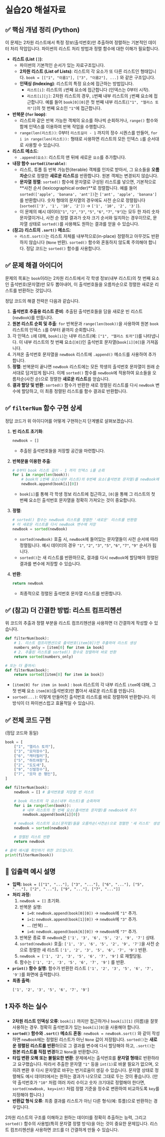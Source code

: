 # 실습20 해설자료
## ✅ 핵심 개념 정리 (Python)

이 문제는 2차원 리스트에서 특정 정보(출석번호)만 추출하여 정렬하는 기본적인 데이터 처리 작업입니다. 파이썬의 리스트 처리 방법과 정렬 함수에 대한 이해가 필요합니다.

* **리스트 (List `[]`)**:
    * 파이썬의 기본적인 순서가 있는 자료구조입니다.
    * **2차원 리스트 (List of Lists)**: 리스트의 각 요소가 또 다른 리스트인 형태입니다. `book = [["1", "이름1"], ["3", "이름2"], ...]` 와 같은 구조입니다.
    * **인덱싱 (Indexing)**: 리스트의 특정 요소에 접근하는 방법입니다.
        * `리스트[i]`: 리스트의 `i`번째 요소에 접근합니다 (인덱스는 0부터 시작).
        * `리스트[i][j]`: 2차원 리스트의 경우, `i`번째 내부 리스트의 `j`번째 요소에 접근합니다. 예를 들어 `book[0][0]`은 첫 번째 내부 리스트(`["1", "엘리스 토끼"]`)의 첫 번째 요소인 `"1"`에 접근합니다.
* **반복문 (`for` loop)**:
    * 리스트와 같은 반복 가능한 객체의 요소를 하나씩 순회하거나, `range()` 함수와 함께 인덱스를 이용하여 반복 작업을 수행합니다.
    * `range(len(리스트))`: 0부터 `리스트길이 - 1` 까지의 정수 시퀀스를 만들어, `for i in range(len(리스트)):` 형태로 사용하면 리스트의 모든 인덱스 `i`를 순서대로 사용할 수 있습니다.
* **리스트 메소드**:
    * `.append(요소)`: 리스트의 맨 뒤에 새로운 `요소`를 추가합니다.
* **내장 함수 `sorted(iterable)`**:
    * 리스트, 튜플 등 반복 가능한(iterable) 객체를 인자로 받아서, 그 요소들을 **오름차순**으로 정렬한 **새로운 리스트**를 반환합니다. 원본 객체는 변경되지 않습니다.
    * **문자열 정렬**: `sorted()` 함수에 문자열로 구성된 리스트를 넣으면, 기본적으로 **사전 순서 (lexicographical order)**로 정렬합니다. 예를 들어 `sorted(['apple', 'banana', 'ant'])`는 `['ant', 'apple', 'banana']`를 반환합니다. 숫자 형태의 문자열의 경우에도 사전 순으로 정렬됩니다 (`sorted(['3', '1', '10', '2'])` -> `['1', '10', '2', '3']`).
    * 이 문제의 예시 데이터(`"1"`, `"2"`, `"3"`, `"5"`, `"6"`, `"7"`, `"9"`)는 모두 한 자리 숫자 문자열이거나, 사전 순 정렬 결과가 숫자 크기 순서와 일치하는 경우이므로, 문자열 상태로 `sorted()`를 사용해도 원하는 결과를 얻을 수 있습니다.
* **(참고) 리스트의 `.sort()` 메소드**:
    * `리스트.sort()`는 리스트 자체를 내부적으로(in-place) 정렬하고 아무것도 반환하지 않습니다 (`None` 반환). `sorted()` 함수와 혼동하지 않도록 주의해야 합니다. 정답 코드는 `sorted()` 함수를 사용합니다.

## ✅ 문제 해결 아이디어

문제의 목표는 `book`이라는 2차원 리스트에서 각 학생 정보(내부 리스트)의 첫 번째 요소인 출석번호(문자열)만 모두 뽑아내어, 이 출석번호들을 오름차순으로 정렬한 새로운 리스트를 반환하는 것입니다.

정답 코드의 해결 전략은 다음과 같습니다.

1.  **출석번호 추출용 리스트 준비**: 추출된 출석번호들을 담을 새로운 빈 리스트(`newBook`)를 만듭니다.
2.  **원본 리스트 순회 및 추출**: `for` 반복문과 `range(len(book))`을 사용하여 원본 `book` 리스트의 인덱스 `i`를 0부터 끝까지 순회합니다.
3.  각 인덱스 `i`에 대해, `book[i]`는 내부 리스트(예: `["1", "엘리스 토끼"]`)를 나타냅니다. 이 내부 리스트의 첫 번째 요소(`[0]`)인 출석번호 문자열(`book[i][0]`)을 가져옵니다.
4.  가져온 출석번호 문자열을 `newBook` 리스트에 `.append()` 메소드를 사용하여 추가합니다.
5.  **정렬**: 반복문이 끝나면 `newBook` 리스트에는 모든 학생의 출석번호 문자열이 원래 순서대로 담겨있게 됩니다. 이제 `sorted()` 함수를 `newBook`에 적용하여 요소들을 오름차순(사전 순)으로 정렬한 **새로운 리스트**를 얻습니다.
6.  **결과 할당 및 반환**: `sorted()` 함수가 반환한 새로 정렬된 리스트를 다시 `newBook` 변수에 할당하고, 이 최종 정렬된 리스트를 함수 결과로 반환합니다.

## ✅ `filterNum` 함수 구현 상세

정답 코드가 위 아이디어를 어떻게 구현하는지 단계별로 살펴보겠습니다.

1.  **빈 리스트 초기화**:
    ```python
    newBook = []
    ```
    * 추출된 출석번호들을 저장할 공간을 마련합니다.

2.  **반복문을 이용한 추출**:
    ```python
    # 0부터 book 리스트 길이 - 1 까지 인덱스 i를 순회
    for i in range(len(book)):
        # book의 i번째 요소(내부 리스트)의 0번째 요소(출석번호 문자열)를 newBook에 추가
        newBook.append(book[i][0])
    ```
    * `book[i]`를 통해 각 학생 정보 리스트에 접근하고, `[0]`을 통해 그 리스트의 첫 번째 요소인 출석번호 문자열을 정확히 가져오는 것이 중요합니다.

3.  **정렬**:
    ```python
    # sorted() 함수는 newBook 리스트를 정렬한 '새로운' 리스트를 반환함
    # 이 새로운 리스트를 다시 newBook 변수에 저장
    newBook = sorted(newBook)
    ```
    * `sorted(newBook)` 호출 시, `newBook`에 들어있는 문자열들이 사전 순서에 따라 정렬됩니다. 예시 데이터의 경우 `"1"`, `"2"`, `"3"`, `"5"`, `"6"`, `"7"`, `"9"` 순서가 됩니다.
    * `sorted()`는 새 리스트를 반환하므로, 결과를 다시 `newBook`에 할당해야 정렬된 결과를 변수에 저장할 수 있습니다.

4.  **반환**:
    ```python
    return newBook
    ```
    * 최종적으로 정렬된 출석번호 문자열 리스트를 반환합니다.

## ✅ (참고) 더 간결한 방법: 리스트 컴프리헨션

위 코드의 추출과 정렬 부분을 리스트 컴프리헨션을 사용하면 더 간결하게 작성할 수 있습니다.

```python
def filterNum(book):
    # 1. 리스트 컴프리헨션으로 출석번호(item[0])만 추출하여 리스트 생성
    numbers_only = [item[0] for item in book]
    # 2. 추출된 리스트를 sorted() 함수로 정렬하여 바로 반환
    return sorted(numbers_only)

# 또는 더 줄여서:
def filterNum(book):
    return sorted([item[0] for item in book])
```
* `[item[0] for item in book]` : `book` 리스트의 각 내부 리스트 `item`에 대해, 그 첫 번째 요소 `item[0]`(출석번호)만 뽑아서 새로운 리스트를 만듭니다.
* `sorted(...)`: 이렇게 만들어진 출석번호 리스트를 바로 정렬하여 반환합니다. 이 방식이 더 파이썬스럽고 효율적일 수 있습니다.

## ✅ 전체 코드 구현

(정답 코드와 동일)
```python
book = [
    ["1", "엘리스 토끼"],
    ["3", "모자장수"],
    ["6", "캐터필러"],
    ["5", "하트여왕"],
    ["2", "도도새"],
    ["9", "신발장수"],
    ["7", "모자 쓴 행인"],
]

def filterNum(book):
    newBook = [] # 출석번호를 저장할 빈 리스트

    # book 리스트의 각 요소(내부 리스트)를 순회하며
    for i in range(len(book)):
        # 내부 리스트의 첫 번째 요소(출석번호 문자열)를 newBook에 추가
        newBook.append(book[i][0])

    # newBook 리스트의 요소(문자열)들을 오름차순(사전순)으로 정렬한 '새 리스트' 생성
    newBook = sorted(newBook)

    # 정렬된 리스트 반환
    return newBook

# 출력 예시를 확인하기 위한 코드입니다.
print(filterNum(book))
```

## 🧾 입출력 예시 설명

* **입력:** `book = [["1", "..."], ["3", "..."], ["6", "..."], ["5", "..."], ["2", "..."], ["9", "..."], ["7", "..."]]`
* **처리 과정:**
    1. `newBook = []` 초기화.
    2. 반복문 실행:
        * `i=0`: `newBook.append(book[0][0])` -> `newBook`에 `"1"` 추가.
        * `i=1`: `newBook.append(book[1][0])` -> `newBook`에 `"3"` 추가.
        * ... (반복) ...
        * `i=6`: `newBook.append(book[6][0])` -> `newBook`에 `"7"` 추가.
    3. 반복문 종료 후 `newBook`은 `['1', '3', '6', '5', '2', '9', '7']` 상태.
    4. `sorted(newBook)` 호출: `['1', '3', '6', '5', '2', '9', '7']`을 사전 순으로 정렬한 새 리스트 `['1', '2', '3', '5', '6', '7', '9']` 반환.
    5. `newBook = ['1', '2', '3', '5', '6', '7', '9']` 로 재할당됨.
    6. 함수는 `['1', '2', '3', '5', '6', '7', '9']` 를 반환.
* **`print()` 함수 실행:** 함수가 반환한 리스트 `['1', '2', '3', '5', '6', '7', '9']`를 화면에 출력합니다.
* **최종 출력:**
    ```
    ['1', '2', '3', '5', '6', '7', '9']
    ```

## ❗ 자주 하는 실수

* **2차원 리스트 인덱싱 오류**: `book[i]` 까지만 접근하거나 `book[i][1]` (이름)을 잘못 사용하는 경우. 정확히 출석번호가 있는 `book[i][0]`을 사용해야 합니다.
* **`sorted()` 함수와 `.sort()` 메소드 혼동**: `newBook = newBook.sort()` 와 같이 작성하면 `newBook`에는 정렬된 리스트가 아닌 `None` 값이 저장됩니다. `sorted()`는 **새로운 정렬된 리스트를 반환**하므로 그 결과를 변수에 다시 할당해야 하고, `.sort()`는 **원본 리스트를 직접 변경**하고 `None`을 반환합니다.
* **타입 변환 오해 또는 불필요한 변환**: 문제에서는 출석번호를 **문자열 형태**로 반환하라고 요구했습니다. 따라서 추출한 문자열 `"1"` 등을 `int(1)`로 바꿀 필요가 없으며, 오히려 변환 후 다시 문자열로 바꾸는 번거로움이 생길 수 있습니다. 문자열 상태로 정렬해도 예시 데이터에서는 원하는 결과가 나오므로 그대로 두는 것이 좋습니다. (만약 출석번호가 `"10"` 처럼 여러 자리 수이고 숫자 크기대로 정렬해야 한다면, `sorted(newBook, key=int)` 처럼 정렬 기준을 정수로 변환하여 비교하도록 `key`를 지정해야 합니다.)
* **반환값 형식 오류**: 최종 결과를 리스트가 아닌 다른 형식(예: 튜플)으로 반환하는 경우입니다.

2차원 리스트의 구조를 이해하고 원하는 데이터를 정확히 추출하는 능력, 그리고 `sorted()` 함수의 사용법(특히 문자열 정렬 방식)을 아는 것이 중요한 문제입니다. 리스트 컴프리헨션을 사용하면 코드를 더 간결하게 만들 수 있습니다.